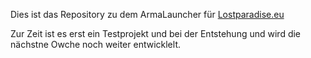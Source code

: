 Dies ist das Repository zu dem ArmaLauncher für [Lostparadise.eu](https://lostparadise.eu/)

Zur Zeit ist es erst ein Testprojekt und bei der Entstehung und wird die nächstne Owche noch weiter entwicklelt.
